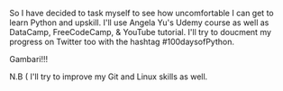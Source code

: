 So I have decided to task myself to see how uncomfortable I can get to learn Python and upskill.
I'll use Angela Yu's Udemy course as well as DataCamp, FreeCodeCamp, & YouTube tutorial.
I'll try to doucment my progress on Twitter too with the hashtag #100daysofPython.

Gambari!!!


N.B ( I'll try to improve my Git and Linux skills as well.
